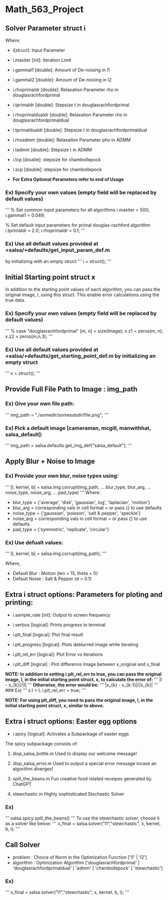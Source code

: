 # Math_563_Project
## Solver Parameter struct i
Where:
- i[struct]: Input Parameter
- i.maxiter [int]: Iteration Limit
- i.gammal1 [double]: Amount of De-noising in l1
- i.gammal2 [double]: Amount of De-noising in l2
    
- i.rhoprimaldr [double]: Relaxation Parameter rho in douglasrachfordprimal
- i.tprimaldr   [double]: Stepsize t in douglasrachfordprimal
    
- i.rhoprimaldualdr [double]: Relaxation Parameter rho in douglasrachfordprimaldual
- i.tprimaldualdr   [double]: Stepsize t in douglasrachfordprimaldual
    
- i.rhoadmm [double]: Relaxation Parameter pho in ADMM
- i.tadmm   [double]: Stepsize t in ADMM
    
- i.tcp [double]: stepsize for chambollepock
- i.scp [double]: stepsize for chambollepock

- **For Extra Optional Parameters refer to end of Usage**

 ### Ex) Specify your own values (empty field will be replaced by default values)
'''
% Set common input parameters for all algorithms
i.maxiter = 500;
i.gammal1 = 0.049;

% Set default input parameters for primal douglas-rachford algorithm
i.tprimaldr = 2.0;
i.rhoprimaldr = 0.1;
'''

### Ex) Use all default values provided at +salsa/+defaults/get_input_param_def.m
by initializing with an empty struct
'''
i = struct();
'''

## Initial Starting point struct x
In addition to the starting point values of each algorithm, you can pass the original image, 
I, using this struct. This enable error calculations using the true data.
 ### Ex) Specify your own values (empty field will be replaced by default values)
'''
% case "douglasrachfordprimal"
[m, n] = size(Image);
x.z1 = zeros(m, n);
x.z2 = zeros(m,n,3);
'''

### Ex) Use all default values provided at +salsa/+defaults/get_starting_point_def.m by initializing an empty struct
'''
x = struct();
'''
        
## Provide Full File Path to Image : img_path      
### Ex) Give your own file path:
'''
img_path  = "./somedir/somesubdir/file.png";
'''

### Ex) Pick a default image [cameraman, mcgill, manwithhat, salsa_default]:
'''
img_path = salsa.defaults.get_img_def("salsa_default");
'''

## Apply Blur + Noise to Image
### Ex) Provide your own blur, noise types using:
'''
[I, kernel, b] = salsa.img.corrupt(img_path, ...
                                   blur_type, blur_arg, ...
                                   noise_type, noise_arg, ...
                                   pad_type)
'''
Where:
- blur_type = {'average', 'disk', 'gaussian', log', 'laplacian', 'motion'}
- blur_arg  = corresponding vals in cell format
            = or pass {} to use defaults
- noise_type = {'gaussian', 'poisson', 'salt & pepper', 'speckle'}
- noise_arg  = corresponding vals in cell format
             = or pass {} to use defaults
- pad_type = {'symmetric', 'replicate', 'circular'}

### Ex) Use defualt values:
'''
[I, kernel, b] = salsa.img.corrupt(img_path);
'''

Where, 
- Default Blur  : Motion {len = 15, theta = 0}
- Default Noise : Salt & Pepper {d = 0.1}

## Extra i struct options: Parameters for ploting and printing: 
- i.sample_rate [int]: Output to screen frequency
- i.verbos [logical]: Prints progress to terminal
    
- i.plt_final [logical]: Plot final result
- i.plt_progress [logical]: Plots deblurred image while iterating
- i.plt_rel_err [logical]: Plot Error vs iterations
- i.plt_diff [logical] : Plot difference Image between x_original and x_final
    
**NOTE: In addition to setting i.plt_rel_err to true, you can pass
        the original image, I, in the initial starting point struct, x, to
        calculate the error of:**
        '''
                                |I - x_{k}|/|I| 
        '''
        **Otherwise, the error would be:**
        '''
                          |x_{k} - x_{k-1}|/|x_{k}|
        '''
        ### Ex)
        '''
            x.I = I;
            i.plt_rel_err = true;
        '''
        
**NOTE: For using plt_diff, you need to pass the original image, I,
        in the initial starting point struct, x, similar to above.**

## Extra i struct options: Easter egg options
- i.spicy [logical]: Activates a Subpackage of easter eggs 

The spicy subpackage consists of:
1) disp_salsa_bottle.m
   Used to display our welcome message!

2) disp_salsa_error.m
   Used to output a special error message incase an algorithm
   diverges!

3) spill_the_beans.m
   Fun creative food related receipes generated by ChatGPT

4) stewchastic.m
   Highly sophisticated Stochastic Solver

### Ex) 
'''
salsa.spicy.spill_the_beans()
'''
To use the stewchastic solver, choose it as a solver like
below:
'''
                x_final = salsa.solver("l1","stewchastic", x, kernel, b, i);
'''
## Call Solver
- problem : Choice of Norm in the Optimization Function ['l1' | 'l2']                
- algorithm : Optimization Algorithm ['douglasrachfordprimal'     |
                                      'douglasrachfordprimaldual' |
                                      'admm'                      |
                                      'chambollepock'             |
                                      'stewchastic']
### Ex)
'''
x_final = salsa.solver("l1","stewchastic", x, kernel, b, i);
'''
